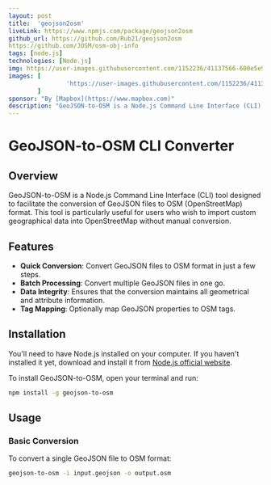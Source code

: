 ```yaml
---
layout: post
title:  'geojson2osm'
liveLink: https://www.npmjs.com/package/geojson2osm
github_url: https://github.com/Rub21/geojson2osm
https://github.com/JOSM/osm-obj-info
tags: [node.js]
technologies: [Node.js]
img: https://user-images.githubusercontent.com/1152236/41137566-600e5e9c-6aa1-11e8-945e-fd25663e5dba.png
images: [
                'https://user-images.githubusercontent.com/1152236/41137566-600e5e9c-6aa1-11e8-945e-fd25663e5dba.png'
        ]
sponsor: "By [Mapbox](https://www.mapbox.com)"
description: "GeoJSON-to-OSM is a Node.js Command Line Interface (CLI) tool designed to facilitate the conversion of GeoJSON files to OSM (OpenStreetMap) format. This tool is particularly useful for users who wish to import custom geographical data into OpenStreetMap without manual conversion. "
---
```

# GeoJSON-to-OSM CLI Converter

## Overview

GeoJSON-to-OSM is a Node.js Command Line Interface (CLI) tool designed to facilitate the conversion of GeoJSON files to OSM (OpenStreetMap) format. This tool is particularly useful for users who wish to import custom geographical data into OpenStreetMap without manual conversion. 

## Features

- **Quick Conversion**: Convert GeoJSON files to OSM format in just a few steps.
- **Batch Processing**: Convert multiple GeoJSON files in one go.
- **Data Integrity**: Ensures that the conversion maintains all geometrical and attribute information.
- **Tag Mapping**: Optionally map GeoJSON properties to OSM tags.
  
## Installation

You'll need to have Node.js installed on your computer. If you haven't installed it yet, download and install it from [Node.js official website](https://nodejs.org/).

To install GeoJSON-to-OSM, open your terminal and run:

```bash
npm install -g geojson-to-osm
```

## Usage

### Basic Conversion

To convert a single GeoJSON file to OSM format:

```bash
geojson-to-osm -i input.geojson -o output.osm
```




